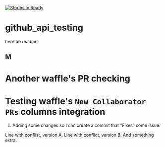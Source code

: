 [![Stories in Ready](https://badge.waffle.io/derenio/github_api_testing.png?label=ready&title=Ready)](https://waffle.io/derenio/github_api_testing)
# github_api_testing
here be readme

M
---

Another waffle's PR checking
===

Testing waffle's `New Collaborator PRs` columns integration
===
1. Adding some changes so I can create a commit that "Fixes" some issue.

Line with conflist, version A.
Line with conflict, version B.
And something extra.
